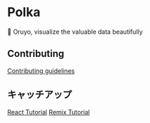# Polka

:circus_tent: Oruyo, visualize the valuable data beautifully

## Contributing

[Contributing guidelines](./CONTRIBUTING.md)

## キャッチアップ

[React Tutorial](https://ja.react.dev/learn)
[Remix Tutorial](https://remix.run/docs/en/main/start/tutorial)

